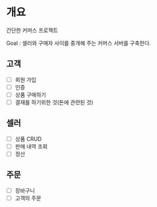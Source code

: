 # 개요
간단한 커머스 프로젝트

Goal : 셀러와 구매자 사이를 중개해 주는 커머스 서버를 구축한다.

## 고객
  - [ ] 회원 가입
  - [ ] 인증
  - [ ] 상품 구매하기
  - [ ] 결재를 하기위한 것(돈에 관련된 것)
  
## 셀러
  - [ ] 상품 CRUD
  - [ ] 판매 내역 조회
  - [ ] 정산

## 주문
  - [ ] 장바구니
  - [ ] 고객의 주문
